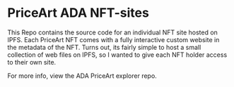 # PriceArt ADA NFT-sites

This Repo contains the source code for an individual NFT site hosted on IPFS. Each PriceArt NFT comes with a fully interactive custom website in the metadata of the NFT. Turns out, its fairly simple to host a small collection of web files on IPFS, so I wanted to give each NFT holder access to their own site.

For more info, view the ADA PriceArt explorer repo.
